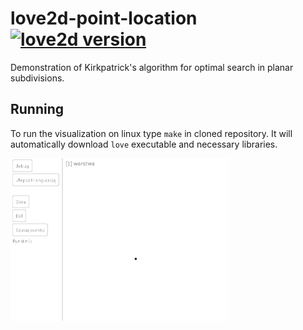 # love2d-point-location [![love2d version](https://img.shields.io/badge/L%C3%96VE-11.3-27a9e0?labelColor=e74999)](https://love2d.org)
Demonstration of Kirkpatrick's algorithm for optimal search in planar subdivisions.

## Running
To run the visualization on linux type `make` in cloned repository.
It will automatically download `love` executable and necessary libraries.

![demonstration](demo.gif)

